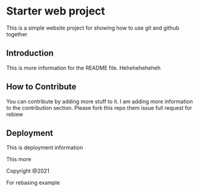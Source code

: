 # Starter web project

This is a simple website project for showing how to use git and github together

## Introduction

This is more information for the README file. Heheheheheheh

## How to Contribute

You can contribute by adding more stuff to it. I am adding more information to the contribution section.
Please fork this repo them issue full request for rebiew

## Deployment
This is deployment information

This more 

Copyright @2021

For rebasing example